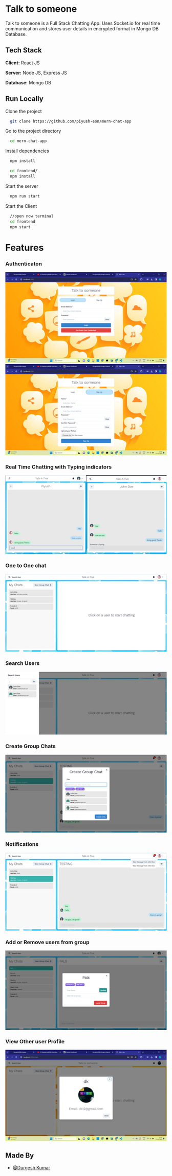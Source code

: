 
# Talk to someone

Talk to someone is a Full Stack Chatting App.
Uses Socket.io for real time communication and stores user details in encrypted format in Mongo DB Database.
## Tech Stack

**Client:** React JS

**Server:** Node JS, Express JS

**Database:** Mongo DB
  

## Run Locally

Clone the project

```bash
  git clone https://github.com/piyush-eon/mern-chat-app
```

Go to the project directory

```bash
  cd mern-chat-app
```

Install dependencies

```bash
  npm install
```

```bash
  cd frontend/
  npm install
```

Start the server

```bash
  npm run start
```
Start the Client

```bash
  //open now terminal
  cd frontend
  npm start
```

  
# Features

### Authenticaton
![](https://github.com/Durgesh2008/chatapp/blob/main/screenshots/login.PNG)
![](https://github.com/Durgesh2008/chatapp/blob/main/screenshots/signup.PNG)
### Real Time Chatting with Typing indicators
![](https://github.com/Durgesh2008/chatapp/blob/main/screenshots/real-time.PNG)
### One to One chat
![](https://github.com/Durgesh2008/chatapp/blob/main/screenshots/mainscreen.PNG)
### Search Users
![](https://github.com/Durgesh2008/chatapp/blob/main/screenshots/search.PNG)
### Create Group Chats
![](https://github.com/Durgesh2008/chatapp/blob/main/screenshots/new%20grp.PNG)
### Notifications 
![](https://github.com/Durgesh2008/chatapp/blob/main/screenshots/group%20%2B%20notif.PNG)
### Add or Remove users from group
![](https://github.com/Durgesh2008/chatapp/blob/main/screenshots/add%20rem.PNG)
### View Other user Profile
![](https://github.com/Durgesh2008/chatapp/blob/main/screenshots/profile.PNG)
## Made By

- [@Durgesh Kumar](https://github.com/Durgesh2008)

  

